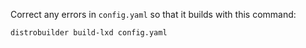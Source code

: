 
Correct any errors in `config.yaml` so that it builds with this command:
```
distrobuilder build-lxd config.yaml
```
